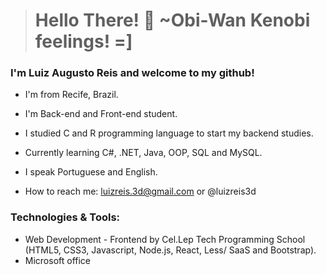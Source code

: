 > # Hello There! 👋 ~Obi-Wan Kenobi feelings! =]
### I'm Luiz Augusto Reis and welcome to my github!

* I'm from Recife, Brazil.
* I'm Back-end and Front-end student.
* I studied C and R programming language to start my backend studies.
* Currently learning C#, .NET, Java, OOP, SQL and MySQL.
* I speak Portuguese and English.

* How to reach me: luizreis.3d@gmail.com or @luizreis3d


### Technologies & Tools:
* Web Development - Frontend by Cel.Lep Tech Programming School (HTML5, CSS3, Javascript, Node.js, React, Less/ SaaS and Bootstrap).
* Microsoft office
